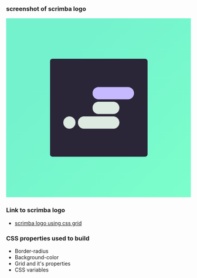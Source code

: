 ### screenshot of scrimba logo

![scrimba Logo](https://github.com/Pankaj-SinghR/CSS-Projects/blob/main/Scrimba-logo/screenshot.png)

### Link to scrimba logo

- [scrimba logo using css grid](https://pankaj-singhr.github.io/CSS-Projects/Scrimba-logo/)

### CSS properties used to build

- Border-radius
- Background-color
- Grid and it's properties
- CSS variables
